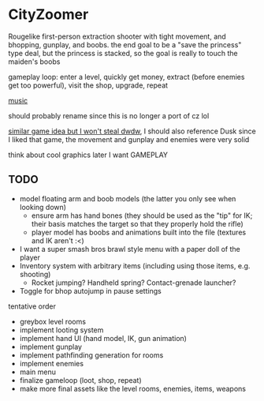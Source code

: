 # CityZoomer

Rougelike first-person extraction shooter with tight movement, and bhopping, gunplay, and boobs. the end goal to be a "save the princess" type deal, but the princess is stacked, so the goal is really to touch the maiden's boobs

gameplay loop: enter a level, quickly get money, extract (before enemies get too powerful), visit the shop, upgrade, repeat

[music](https://www.beepbox.co/#9n41sbk0l08e0jt2wa7g0rj0fr1i0o2424T7v1u07f50p61770q72d42g3q0F21590h961d03HT-SRJJJJIAAAAAh0I7E2c1112T1v1u01f22v12x0qwF10r5151d08A9F4B0Q19e4Pb631E3b7626637T8v2u08f117bq00d03x600W7E3121218T1v1u01f10o5q83333d30AbFhB2Q2ae1Pa514E172T2v2u15f10w4qw02d03w0E0b002h34cgN4g8FyyaoEyD4cgRHmJqRH289BHmIo2w6gFzEiE000000134h0yCa8FyyasgN300000000000000000000288w04cgN34ch2z4cgN34ch134cp28jFE-1HMkzknOxvgnWiq_zaFHGOIDbM2BfvxpS6Vjjr0VKtAVdeZT8k6nhgptuTy6jNhllnjjnnnnjj0g5Y1w6hw5dc30lgsxp1g6G0Yxgpt51BTXe8pcLNe0FFBoiKKCC0w820DxqwRR7w0arnN4CFRSzw09JviBWqfKgjpvSlllljjrr0i_0F2KNdvyOZ1N-cCUYwLBWrbRqHHAR-fbQQuNiewpllirtWapVvx7pEQOcBv9TOqrFZ6unFEYu0QrGrGVi0jnU2rnMd0Kwa2_19HPcD9OsD9OgkQv0RUahGbVgLEbZ9dvNBkRRpmjBU1iDLMIX3sFFJwsTeOsCDuXAa3bEEcKLrN39UEGGHFFHHHHFFw82-0M38M2CC1waEegIwE3l0ugEcKywOXZD4cCnUD0kQOI9nnjj0g41004LjhZ6ngpt1BMA1bW3bEcKwOVm000arbe4t97ihQAtiaau2qYBd6iAL9SdD9OqszgEOtDoSsD9FjajhAW51BQk6njIVd54LOsDytzpOsCD800)

should probably rename since this is no longer a port of cz lol

[similar game idea but I won't steal dwdw](https://ln404.itch.io/force-reboot), I should also reference Dusk since I liked that game, the movement and gunplay and enemies were very solid

think about cool graphics later I want GAMEPLAY

## TODO
- model floating arm and boob models (the latter you only see when looking down)
	- ensure arm has hand bones (they should be used as the "tip" for IK; their basis matches the target so that they properly hold the rifle)
 	- player model has boobs and animations built into the file (textures and IK aren't :\<)
- I want a super smash bros brawl style menu with a paper doll of the player
- Inventory system with arbitrary items (including using those items, e.g. shooting)
	- Rocket jumping? Handheld spring? Contact-grenade launcher?
- Toggle for bhop autojump in pause settings

tentative order
- greybox level rooms
- implement looting system
- implement hand UI (hand model, IK, gun animation)
- implement gunplay
- implement pathfinding generation for rooms
- implement enemies
- main menu
- finalize gameloop (loot, shop, repeat)
- make more final assets like the level rooms, enemies, items, weapons
